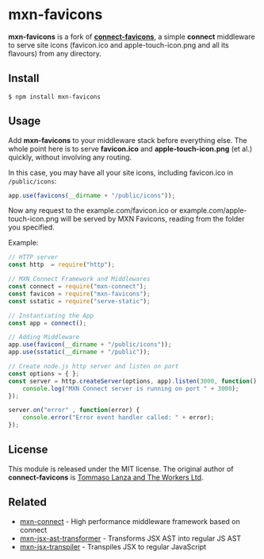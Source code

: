 # mxn-favicons

**mxn-favicons** is a fork of [**connect-favicons**](https://github.com/theworkers/connect-favicons), a simple **connect** middleware to serve site icons (favicon.ico and apple-touch-icon.png and all its flavours) from any directory.

## Install

```
$ npm install mxn-favicons
```

## Usage

Add **mxn-favicons** to your middleware stack before everything else. The whole point here is to serve **favicon.ico** and **apple-touch-icon.png** (et al.) quickly, without involving any routing.

In this case, you may have all your site icons, including favicon.ico in `/public/icons`:

```js
app.use(favicons(__dirname + "/public/icons"));
```

Now any request to the example.com/favicon.ico or example.com/apple-touch-icon.png will be served by MXN Favicons, reading from the folder you specified.

Example:

```js
// HTTP server
const http  = require("http");

// MXN Connect Framework and Middlewares
const connect = require("mxn-connect");
const favicon = require("mxn-favicons");
const sstatic = require("serve-static");

// Instantiating the App
const app = connect();

// Adding Middleware
app.use(favicon(__dirname + "/public/icons"));
app.use(sstatic(__dirname + "/public"));

// Create node.js http server and listen on port
const options = { };
const server = http.createServer(options, app).listen(3000, function() {
    console.log("MXN Connect server is running on port " + 3000);
});

server.on("error" , function(error) {
    console.error("Error event handler called: " + error);
});
```

## License

This module is released under the MIT license.
The original author of **connect-favicons** is [Tommaso Lanza and The Workers Ltd](https://github.com/theworkers/connect-favicons).

## Related

- [mxn-connect](https://github.com/ZimNovich/mxn-connect) - High performance middleware framework based on connect
- [mxn-jsx-ast-transformer](https://github.com/ZimNovich/mxn-jsx-ast-transformer) - Transforms JSX AST into regular JS AST
- [mxn-jsx-transpiler](https://github.com/ZimNovich/mxn-jsx-transpiler) - Transpiles JSX to regular JavaScript
